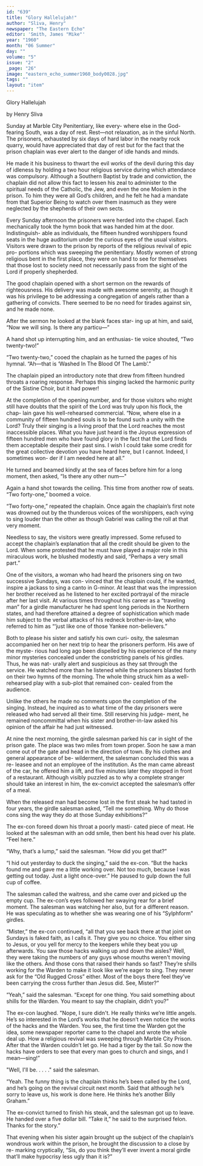 ```yaml
---
id: "639"
title: "Glory Hallelujah!"
author: "Sliva, Henry"
newspaper: "The Eastern Echo"
editor: 'Smith, James "Mike"'
year: "1960"
month: "06 Summer"
day: ""
volume: "5"
issue: "2"
_page: "26"
image: "eastern_echo_summer1960_body0028.jpg"
tags: ""
layout: "item"
---
```

Glory
Hallelujah

by Henry 
Sliva

Sunday at Marble City Penitentiary, like every-
where else in the God-fearing South, was a day of
rest. Rest—not relaxation, as in the sinful North.
The prisoners, exhausted by six days of hard labor in
the nearby rock quarry, would have appreciated that
day of rest but for the fact that the prison chaplain
was ever alert to the danger of idle hands and minds.

He made it his business to thwart the evil works of
the devil during this day of idleness by holding a two
hour religious service during which attendance was
compulsory. Although a Southern Baptist by trade
and conviction, the chaplain did not allow this fact to
lessen his zeal to administer to the spiritual needs of
the Catholic, the Jew, and even the one Moslem in
the prison. To him they were all God’s children, and
he felt he had a mandate from that Superior Being
to watch over them inasmuch as they were neglected
by the shepherds of their own sects.

Every Sunday afternoon the prisoners were herded
into the chapel. Each mechanically took the hymn
book that was handed him at the door. Indistinguish-
able as individuals, the fifteen hundred worshippers
found seats in the huge auditorium under the curious
eyes of the usual visitors. Visitors were drawn to the
prison by reports of the religious revival of epic pro-
portions which was sweeping the penitentiary. Mostly
women of strong religious bent in the first place, they
were on hand to see for themselves that those lost to
society need not necessarily pass from the sight of
the Lord if properly shepherded.

The good chaplain opened with a short sermon on
the rewards of righteousness. His delivery was made
with awesome serenity, as though it was his privilege
to be addressing a congregation of angels rather than
a gathering of convicts. There seemed to be no need
for tirades against sin, and he made none.

After the sermon he looked at the blank faces star-
ing up at him, and said, “Now we will sing. Is there
any particu—”

A hand shot up interrupting him, and an enthusias-
tie voice shouted, “Two twenty-two!”

“Two twenty-two,” cooed the chaplain as he turned
the pages of his hymnal. “Ah—that is ‘Washed In
The Blood Of The Lamb’.”

The chaplain piped an introductory note that drew
from fifteen hundred throats a roaring response.
Perhaps this singing lacked the harmonic purity of
the Sistine Choir, but it had power!

At the completion of the opening number, and for
those visitors who might still have doubts that the
spirit of the Lord was truly upon his flock, the chap-
lain gave his well-rehearsed commercial. “Now,
where else in a community of fifteen hundred souls is
to be found such a unity with the Lord? Truly their
singing is a living proof that the Lord reaches the
most inaccessible places. What you have just heard
is the Joyous expression of fifteen hundred men who
have found glory in the fact that the Lord finds them
acceptable despite their past sins. I wish I could take
some credit for the great collective devotion you have
heard here, but I cannot. Indeed, I sometimes won-
der if I am needed here at all.”

He turned and beamed kindly at the sea of faces
before him for a long moment, then asked, “Is there
any other num—"

Again a hand shot towards the ceiling. This time
from another row of seats. “Two forty-one,” boomed
a voice.

“Two forty-one,” repeated the chaplain.
Once again the chaplain’s first note was drowned
out by the thunderous voices of the worshippers, each
vying to sing louder than the other as though Gabriel
was calling the roll at that very moment.

Needless to say, the visitors were greatly impressed.
Some refused to accept the chaplain’s explanation
that all the credit should be given to the Lord. When
some protested that he must have played a major role
in this miraculous work, he blushed modestly and
said, “Perhaps a very small part.”

One of the visitors, a woman who had heard the
prisoners sing on two successive Sundays, was con-
vinced that the chaplain could, if he wanted, inspire
a jackass to sing a canto in G-minor. At least that
was the impression her brother received as he listened
to her excited portrayal of the miracle after her last
visit. At various times throughout his career as a
“traveling man” for a girdle manufacturer he had
spent long periods in the Northern states, and had
therefore attained a degree of sophistication which
made him subject to the verbal attacks of his redneck
brother-in-law, who referred to him as “‘just like one
of those Yankee non-believers.”

Both to please his sister and satisfy his own curi-
osity, the salesman accompanied her on her next trip
to hear the prisoners perform. His awe of the myste-
rious had long ago been dispelled by his experience
of the many minor mysteries concealed under the
constricting panels of his girdles. Thus, he was nat-
urally alert and suspicious as they sat through the
service. He watched more than he listened while the
prisoners blasted forth on their two hymns of the
morning. The whole thing struck him as a well-
rehearsed play with a sub-plot that remained con-
cealed from the audience.

Unlike the others he made no comments upon the
completion of the singing. Instead, he inquired as to
what time of the day prisoners were released who
had served all their time. Still reserving his judge-
ment, he remained noncommittal when his sister and
brother-in-law asked his opinion of the affair he had
just witnessed.

At nine the next morning, the girdle salesman
parked his car in sight of the prison gate. The place
was two miles from town proper. Soon he saw a man
come out of the gate and head in the direction of
town. By his clothes and general appearance of be-
wilderment, the salesman concluded this was a re-
leasee and not an employee of the institution. As
the man came abreast of the car, he offered him a lift,
and five minutes later they stopped in front of a
restaurant. Although visibly puzzled as to why a
complete stranger should take an interest in him, the
ex-convict accepted the salesman’s offer of a meal.

When the released man had become lost in the first
steak he had tasted in four years, the girdle salesman
asked, “Tell me something. Why do those cons sing
the way they do at those Sunday exhibitions?”

The ex-con foreed down his throat a poorly masti-
cated piece of meat. He looked at the salesman with
an odd smile, then bent his head over his plate. “Feel
here.”

“Why, that’s a lump,” said the salesman. “How
did you get that?”

“I hid out yesterday to duck the singing,” said the
ex-con. “But the hacks found me and gave me a
little working over. Not too much, because I was
getting out today. Just a light once-over.” He
paused to gulp down the full cup of coffee.

The salesman called the waitress, and she came
over and picked up the empty cup. The ex-con’s eyes
followed her swaying rear for a brief moment. The
salesman was watching her also, but for a different
reason. He was speculating as to whether she was
wearing one of his “Sylphform” girdles.

“Mister,” the ex-con continued, “all that you see
back there at that joint on Sundays is faked faith, as
I calls it. They give you no choice. You either sing
to Jesus, or you yell for mercy to the keepers while
they beat you up afterwards. You saw those hacks
walking up and down the aisles? Well, they were
taking the numbers of any guys whose mouths
weren't moving like the others. And those cons that
raised their hands so fast? They’re shills working
for the Warden to make it look like we’re eager to
sing. They never ask for the “Old Rugged Cross”
either. Most of the boys there feel they’ve been
carrying the cross further than Jesus did. See,
Mister?”

“Yeah,” said the salesman. “Except for one thing.
You said something about shills for the Warden.
You meant to say the chaplain, didn’t you?”

The ex-con laughed. "Nope, I sure didn't. He
really thinks we’re little angels. He’s so interested
in the Lord’s works that he doesn’t even notice the
works of the hacks and the Warden. You see, the
first time the Warden got the idea, some newspaper
reporter came to the chapel and wrote the whole deal
up. How a religious revival was sweeping through
Marble City Prison. After that the Warden couldn’t
let go. He had a tiger by the tail. So now the hacks
have orders to see that every man goes to church and
sings, and I mean—sing!”

"Well, I'll be. . . . ." said the salesman.

“Yeah. The funny thing is the chaplain thinks
he’s been called by the Lord, and he’s going on the
revival circuit next month. Said that although he’s
sorry to leave us, his work is done here. He thinks
he’s another Billy Graham.”

The ex-convict turned to finish his steak, and the
salesman got up to leave. He handed over a five
dollar bill. “Take it,” he said to the surprised felon.
Thanks for the story.”

That evening when his sister again brought up the
subject of the chaplain’s wondrous work within the
prison, he brought the discussion to a close by re-
marking cryptically, “Sis, do you think they’ll ever
invent a moral girdle that’ll make hypocrisy less ugly
than it is?”
